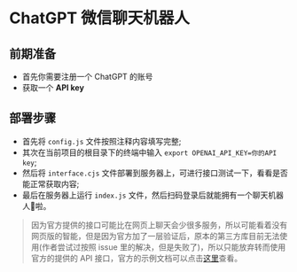 # ChatGPT 微信聊天机器人

## 前期准备
- 首先你需要注册一个 ChatGPT 的账号
- 获取一个 **API key**
  

## 部署步骤
- 首先将 `config.js` 文件按照注释内容填写完整;
- 其次在当前项目的根目录下的终端中输入 `export OPENAI_API_KEY=你的API key`;
- 然后将 `interface.cjs` 文件部署到服务器上，可进行接口测试一下，看看是否能正常获取内容;
- 最后在服务器上运行 `index.js` 文件，然后扫码登录后就能拥有一个聊天机器人🤖️啦。

> 因为官方提供的接口可能比在网页上聊天会少很多服务，所以可能看着没有网页版的智能，但是因为官方加了一层验证后，原本的第三方库目前无法使用(作者尝试过按照 issue 里的解决，但是失败了)，所以只能放弃转而使用官方的提供的 API 接口，官方的示例文档可以点击[这里](https://beta.openai.com/examples)查看。